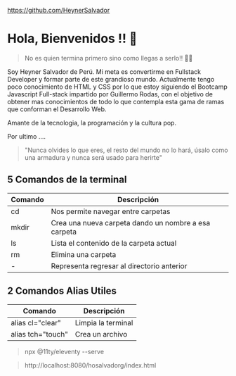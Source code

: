 https://github.com/HeynerSalvador

# Hola, Bienvenidos !! 👋

> No es quien termina primero sino como llegas a serlo!! 💪🙌

Soy Heyner Salvador de Perú. Mi meta es convertirme en Fullstack Developer y formar parte de este grandioso mundo. Actualmente tengo poco conocimiento de HTML y CSS por lo que estoy siguiendo el Bootcamp Javascript Full-stack impartido por Guillermo Rodas, con el objetivo de obtener mas conocimientos de todo lo que contempla esta gama de ramas que conforman el Desarrollo Web.

Amante de la tecnologia, la programación y la cultura pop.

Por ultimo ....

> "Nunca olvides lo que eres, el resto del mundo no lo hará, úsalo como una armadura y nunca será usado para herirte"

## 5 Comandos de la terminal
| Comando | Descripción                                          |
|---------|------------------------------------------------------|
| cd      | Nos permite navegar entre carpetas                   |
| mkdir   | Crea una nueva carpeta dando un nombre a esa carpeta |
| ls      | Lista el contenido de la carpeta actual              |
| rm      | Elimina una carpeta                                  |
| -       | Representa regresar al directorio anterior           |

## 2 Comandos Alias Utiles
| Comando           | Descripción        |
|-------------------|------------------- |
| alias cl="clear"  | Limpia la terminal |
| alias tch="touch" | Crea un archivo    |

> npx @11ty/eleventy --serve

> http://localhost:8080/hosalvadorg/index.html

